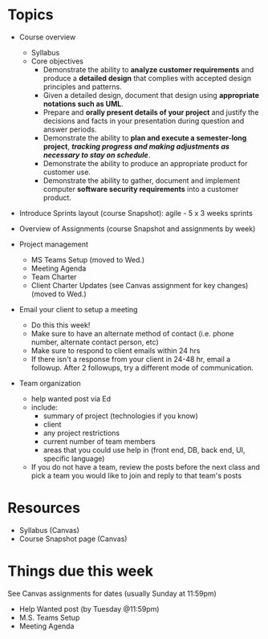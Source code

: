 # Topics
* Course overview
    - Syllabus
    - Core objectives
        * Demonstrate the ability to **analyze customer requirements** and produce a **detailed design** that complies with accepted design principles and patterns.
        * Given a detailed design, document that design using **appropriate notations such as UML**.
        * Prepare and **orally present details of your project** and justify the decisions and facts in your presentation during question and answer periods.
        * Demonstrate the ability to **plan and execute a semester-long project**, ***tracking progress and making adjustments as necessary to stay on schedule***.
        * Demonstrate the ability to produce an appropriate product for customer use.
        * Demonstrate the ability to gather, document and implement computer **software security requirements** into a customer product.

* Introduce Sprints layout (course Snapshot): agile - 5 x 3 weeks sprints
* Overview of Assignments (course Snapshot and assignments by week)
* Project management
    - MS Teams Setup (moved to Wed.)
    - Meeting Agenda 
    - Team Charter
    - Client Charter Updates (see Canvas assignment for key changes) (moved to Wed.)
* Email your client to setup a meeting
    - Do this this week!
    - Make sure to have an alternate method of contact (i.e. phone number, alternate contact person, etc)
    - Make sure to respond to client emails within 24 hrs
    - If there isn't a response from your client in 24-48 hr, email a followup. After 2 followups, try a different mode of communication.
* Team organization
    - help wanted post via Ed
    - include:
        - summary of project (technologies if you know)
        - client
        - any project restrictions
        - current number of team members
        - areas that you could use help in (front end, DB, back end, UI, specific language)
    - If you do not have a team, review the posts before the next class and pick a team you would like to join and reply to that team's posts

# Resources
* Syllabus (Canvas)
* Course Snapshot page (Canvas)

# Things due this week
See Canvas assignments for dates (usually Sunday at 11:59pm)
* Help Wanted post (by Tuesday @11:59pm)
* M.S. Teams Setup
* Meeting Agenda
